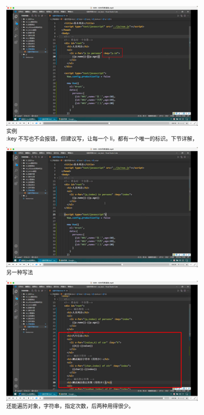 ![](./img/2022-08-07-09-24-49.png)  
实例  
:key 不写也不会报错，但建议写，让每一个 li，都有一个唯一的标识。下节详解，

![](./img/2022-08-07-09-27-07.png)  
另一种写法

![](./img/2022-08-07-09-31-41.png)  
还能遍历对象，字符串，指定次数，后两种用得很少。
